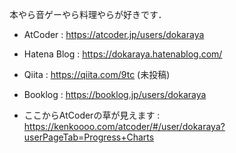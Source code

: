 本やら音ゲーやら料理やらが好きです．

- AtCoder : https://atcoder.jp/users/dokaraya
- Hatena Blog : https://dokaraya.hatenablog.com/ 
- Qiita : https://qiita.com/9tc (未投稿)
- Booklog : https://booklog.jp/users/dokaraya

- ここからAtCoderの草が見えます : https://kenkoooo.com/atcoder/#/user/dokaraya?userPageTab=Progress+Charts
